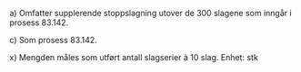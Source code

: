a) Omfatter supplerende stoppslagning utover de 300 slagene som inngår i prosess 83.142.

c) Som prosess 83.142.

x) Mengden måles som utført antall slagserier à 10 slag. Enhet: stk

